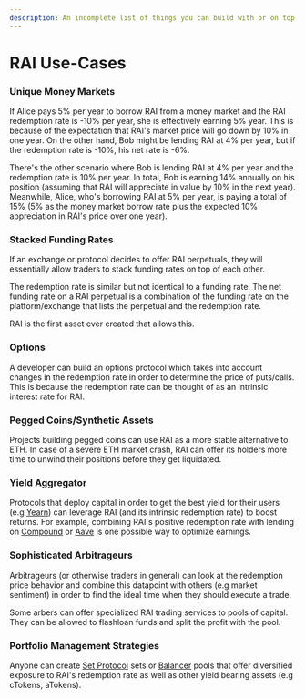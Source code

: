 ```yaml
---
description: An incomplete list of things you can build with or on top of OD
---
```


# RAI Use-Cases

### **Unique Money Markets**

If Alice pays 5% per year to borrow RAI from a money market and the RAI redemption rate is -10% per year, she is effectively earning 5% year. This is because of the expectation that RAI's market price will go down by 10% in one year. On the other hand, Bob might be lending RAI at 4% per year, but if the redemption rate is -10%, his net rate is -6%.  

There's the other scenario where Bob is lending RAI at 4% per year and the redemption rate is 10% per year. In total, Bob is earning 14% annually on his position \(assuming that RAI will appreciate in value by 10% in the next year\). Meanwhile, Alice, who's borrowing RAI at 5% per year, is paying a total of 15% \(5% as the money market borrow rate plus the expected 10% appreciation in RAI's price over one year\).

### Stacked Funding Rates

If an exchange or protocol decides to offer RAI perpetuals, they will essentially allow traders to stack funding rates on top of each other.   

The redemption rate is similar but not identical to a funding rate. The net funding rate on a RAI perpetual is a combination of the funding rate on the platform/exchange that lists the perpetual and the redemption rate.  

RAI is the first asset ever created that allows this.

### Options

A developer can build an options protocol which takes into account changes in the redemption rate in order to determine the price of puts/calls. This is because the redemption rate can be thought of as an intrinsic interest rate for RAI.

### Pegged Coins/Synthetic Assets

Projects building pegged coins can use RAI as a more stable alternative to ETH. In case of a severe ETH market crash, RAI can offer its holders more time to unwind their positions before they get liquidated.

### Yield Aggregator

Protocols that deploy capital in order to get the best yield for their users \(e.g [Yearn](https://yearn.finance/)\) can leverage RAI \(and its intrinsic redemption rate\) to boost returns. For example, combining RAI's positive redemption rate with lending on [Compound](https://compound.finance/) or [Aave](https://aave.com/) is one possible way to optimize earnings.

### **Sophisticated Arbitrageurs**

Arbitrageurs \(or otherwise traders in general\) can look at the redemption price behavior and combine this datapoint with others \(e.g market sentiment\) in order to find the ideal time when they should execute a trade.

Some arbers can offer specialized RAI trading services to pools of capital. They can be allowed to flashloan funds and split the profit with the pool.

### **Portfolio Management Strategies**

Anyone can create [Set Protocol](https://www.tokensets.com/) sets or [Balancer](https://balancer.finance/) pools that offer diversified exposure to RAI's redemption rate as well as other yield bearing assets \(e.g cTokens, aTokens\).
